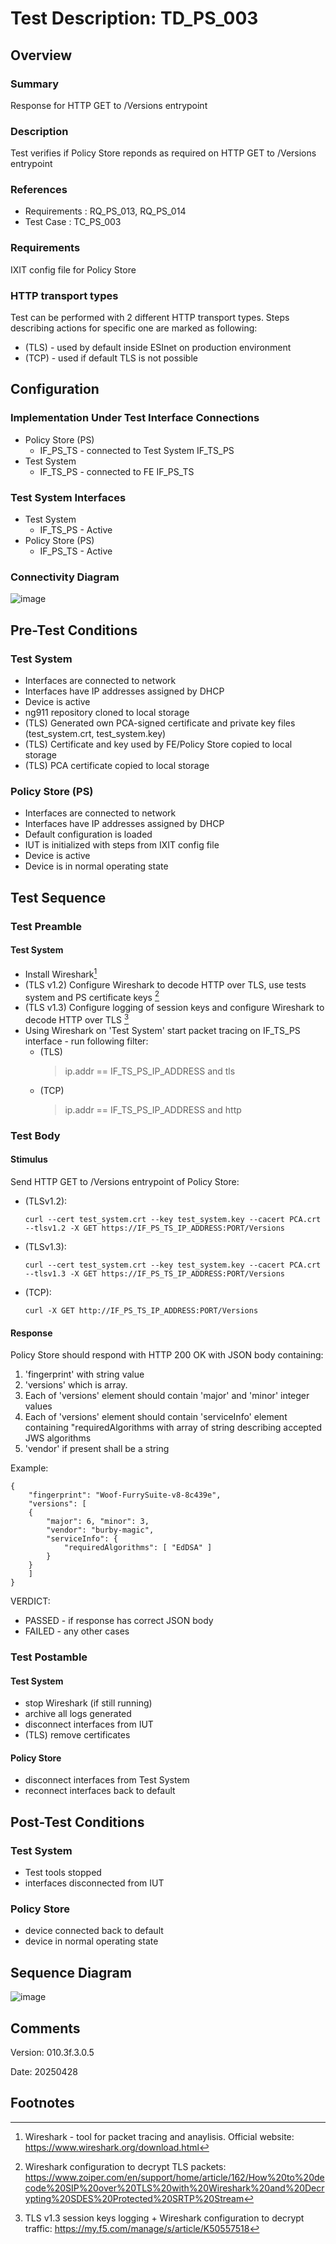 # Test Description: TD_PS_003
## Overview
### Summary
Response for HTTP GET to /Versions entrypoint

### Description
Test verifies if Policy Store reponds as required on HTTP GET to /Versions entrypoint

### References
* Requirements : RQ_PS_013, RQ_PS_014
* Test Case    : TC_PS_003

### Requirements
IXIT config file for Policy Store

### HTTP transport types
Test can be performed with 2 different HTTP transport types. Steps describing actions for specific one are marked as following:
- (TLS) - used by default inside ESInet on production environment
- (TCP) - used if default TLS is not possible

## Configuration
### Implementation Under Test Interface Connections
<!-- Identify each of the FEs that are part of the configuration and how they are connected -->
* Policy Store (PS)
  * IF_PS_TS - connected to Test System IF_TS_PS
* Test System
  * IF_TS_PS - connected to FE IF_PS_TS

### Test System Interfaces
<!-- Identify each of the test system interfaces and whether it will be in active or monitor mode -->
* Test System 
  * IF_TS_PS - Active
* Policy Store (PS)
  * IF_PS_TS - Active
 
### Connectivity Diagram
<!--
[![](https://mermaid.ink/img/pako:eNpdUM0KwjAMfpWS8_YCQzyJICgMu5MURlwzN1zb0bXIGHt3oxOc5pR8P3xJJqicJsig7tyjatAHcTwrK7gO-7KQZS43abrlPpc8LswQrzePfSMKGoKQ4xDILMzatyBk9Z8pd11bjUIG5-nHtUpgFyRgyBtsNW83vWAFoSFDCjJuNfq7AmVn1mEMTo62giz4SAnEXmOgXYscaCCrsRsY7dFenPvOpFte4bSc__5CAt7FW_NRzE8do1qx?type=png)](https://mermaid.live/edit#pako:eNpdUM0KwjAMfpWS8_YCQzyJICgMu5MURlwzN1zb0bXIGHt3oxOc5pR8P3xJJqicJsig7tyjatAHcTwrK7gO-7KQZS43abrlPpc8LswQrzePfSMKGoKQ4xDILMzatyBk9Z8pd11bjUIG5-nHtUpgFyRgyBtsNW83vWAFoSFDCjJuNfq7AmVn1mEMTo62giz4SAnEXmOgXYscaCCrsRsY7dFenPvOpFte4bSc__5CAt7FW_NRzE8do1qx)
-->

![image](../_assets/PS/TD_PS_003_Connectivity_Diagram.png)


## Pre-Test Conditions
### Test System
* Interfaces are connected to network
* Interfaces have IP addresses assigned by DHCP
* Device is active
* ng911 repository cloned to local storage
* (TLS) Generated own PCA-signed certificate and private key files (test_system.crt, test_system.key)
* (TLS) Certificate and key used by FE/Policy Store copied to local storage
* (TLS) PCA certificate copied to local storage

### Policy Store (PS)
* Interfaces are connected to network
* Interfaces have IP addresses assigned by DHCP
* Default configuration is loaded
* IUT is initialized with steps from IXIT config file
* Device is active
* Device is in normal operating state

## Test Sequence

### Test Preamble

#### Test System
* Install Wireshark[^1]
* (TLS v1.2) Configure Wireshark to decode HTTP over TLS, use tests system and PS certificate keys [^2]
* (TLS v1.3) Configure logging of session keys and configure Wireshark to decode HTTP over TLS [^3]
* Using Wireshark on 'Test System' start packet tracing on IF_TS_PS interface - run following filter:
   * (TLS)
     > ip.addr == IF_TS_PS_IP_ADDRESS and tls
   * (TCP)
     > ip.addr == IF_TS_PS_IP_ADDRESS and http

### Test Body

#### Stimulus
Send HTTP GET to /Versions entrypoint of Policy Store:

- (TLSv1.2):
  
  `curl --cert test_system.crt --key test_system.key --cacert PCA.crt --tlsv1.2 -X GET https://IF_PS_TS_IP_ADDRESS:PORT/Versions`

- (TLSv1.3):
  
  `curl --cert test_system.crt --key test_system.key --cacert PCA.crt --tlsv1.3 -X GET https://IF_PS_TS_IP_ADDRESS:PORT/Versions`

- (TCP):
  
  `curl -X GET http://IF_PS_TS_IP_ADDRESS:PORT/Versions`

#### Response
Policy Store should respond with HTTP 200 OK with JSON body containing:
1. 'fingerprint' with string value
2. 'versions' which is array.
3. Each of 'versions' element should contain 'major' and 'minor' integer values
4. Each of 'versions' element should contain 'serviceInfo' element containing "requiredAlgorithms with array of string describing accepted JWS algorithms
5. 'vendor' if present shall be a string

Example:

```
{
    "fingerprint": "Woof-FurrySuite-v8-8c439e",
    "versions": [
    {
        "major": 6, "minor": 3,
        "vendor": "burby-magic",
        "serviceInfo": {
            "requiredAlgorithms": [ "EdDSA" ]
        }
    }
    ]
}
```


VERDICT:
* PASSED - if response has correct JSON body
* FAILED - any other cases


### Test Postamble
#### Test System
* stop Wireshark (if still running)
* archive all logs generated
* disconnect interfaces from IUT
* (TLS) remove certificates

#### Policy Store
* disconnect interfaces from Test System
* reconnect interfaces back to default

## Post-Test Conditions
### Test System 
* Test tools stopped
* interfaces disconnected from IUT

### Policy Store
* device connected back to default
* device in normal operating state

## Sequence Diagram
<!--
[![](https://mermaid.ink/img/pako:eNpNkE9rAkEMxb9KyKniLojHOQiFlkpLq7B7krkMM3F3qDOx8wdZxO_u7GrRnBLyy-PlnVGzIRRY17X0mv3edkJ6AGdD4PCqE4coYK8OkaSfoEh_mbymN6u6oNwI36qlmKAZYiJXr1bzLR-sHqApCiRg3bZb-HhvH_jzfuSfzu_4crGAzRe8nGzq4bPZ_MywQkfBKWuK5fOoJTH15EiiKK1R4Vei9JfCqZy4GbxGkUKmCvPRqPRvGsX0UYVH5XfMj5mMLX6-b5lM0VQYOHf9nbhcAeRpY3I?type=png)](https://mermaid.live/edit#pako:eNpNkE9rAkEMxb9KyKniLojHOQiFlkpLq7B7krkMM3F3qDOx8wdZxO_u7GrRnBLyy-PlnVGzIRRY17X0mv3edkJ6AGdD4PCqE4coYK8OkaSfoEh_mbymN6u6oNwI36qlmKAZYiJXr1bzLR-sHqApCiRg3bZb-HhvH_jzfuSfzu_4crGAzRe8nGzq4bPZ_MywQkfBKWuK5fOoJTH15EiiKK1R4Vei9JfCqZy4GbxGkUKmCvPRqPRvGsX0UYVH5XfMj5mMLX6-b5lM0VQYOHf9nbhcAeRpY3I)
-->

![image](../_assets/PS/TD_PS_003_Sequence_Diagram.png)


## Comments

Version:  010.3f.3.0.5

Date:     20250428

## Footnotes
[^1]: Wireshark - tool for packet tracing and anaylisis. Official website: https://www.wireshark.org/download.html
[^2]: Wireshark configuration to decrypt TLS packets: https://www.zoiper.com/en/support/home/article/162/How%20to%20decode%20SIP%20over%20TLS%20with%20Wireshark%20and%20Decrypting%20SDES%20Protected%20SRTP%20Stream
[^3]: TLS v1.3 session keys logging + Wireshark configuration to decrypt traffic: https://my.f5.com/manage/s/article/K50557518
